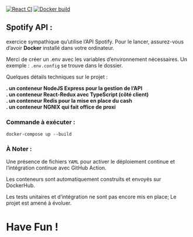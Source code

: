 [![React CI](https://github.com/DocteurSEO/docker-node-spotify/workflows/React%20CI/badge.svg)](https://github.com/DocteurSEO/docker-node-spotify/actions?query=React%3ACI+branch%3Adev)
[![Docker build](https://github.com/DocteurSEO/docker-node-spotify/workflows/Docker%20Builds/badge.svg)](https://github.com/DocteurSEO/docker-node-spotify/actions?query=Docker%3ABuilds%3A&%3Apush+branch%3Amaster)

## Spotify API :

exercice sympathique qu’utilise l’API Spotify. Pour le lancer, assurez-vous d’avoir **Docker** installé dans votre ordinateur.

Merci de créer un .env avec les variables d’environnement nécessaires.
Un exemple : `.env.config` se trouve dans le dossier.

Quelques détails techniques sur le projet :

**. un conteneur NodeJS Express pour la gestion de l’API**  
**. un conteneur React-Redux avec TypeScript (côté client)**  
**. un conteneur Redis pour la mise en place du cash**  
**. un conteneur NGNIX qui fait office de proxi**


### Commande à exécuter : 
`docker-compose up --build`

### À Noter :

Une présence de fichiers `YAML` pour activer le déploiement continue et l’intégration continue avec GitHub Action.

Les conteneurs sont automatiquement construits et envoyés sur DockerHub.

Les tests unitaires et d’intégration ne sont pas encore mis en place; Le projet est amené à évoluer.

# Have Fun !
